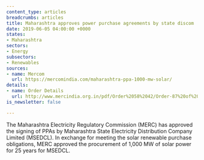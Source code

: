 ```yaml
---
content_type: articles
breadcrumbs: articles
title: Maharashtra approves power purchase agreements by state discom
date: 2019-06-05 04:00:00 +0000
states:
- Maharashtra
sectors:
- Energy
subsectors:
- Renewables
sources:
- name: Mercom
  url: https://mercomindia.com/maharashtra-ppa-1000-mw-solar/
details:
- name: Order Details
  url: http://www.mercindia.org.in/pdf/Order%2058%2042/Order-87%20of%202019-27052019.pdf
is_newsletter: false

---
```

The Maharashtra Electricity Regulatory Commission (MERC) has approved the signing of PPAs by Maharashtra State Electricity Distribution Company Limited (MSEDCL). In exchange for meeting the solar renewable purchase obligations, MERC approved the procurement of 1,000 MW of solar power for 25 years for MSEDCL.
